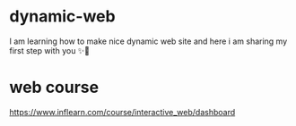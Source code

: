 # dynamic-web
I am learning how to make nice dynamic web site and here i am sharing my first step with you ✨💪

# web course
https://www.inflearn.com/course/interactive_web/dashboard
